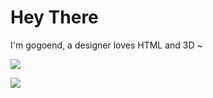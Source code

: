 # Hey There
I'm gogoend, a designer loves HTML and 3D ~

![](https://github-readme-stats.vercel.app/api?username=gogoend&show_icons=true&icon_color=0366d6&text_color=24292e&bg_color=ffffff&hide_title=true)

![](https://visitor-badge.glitch.me/badge?page_id=gogoend.gogoend)

